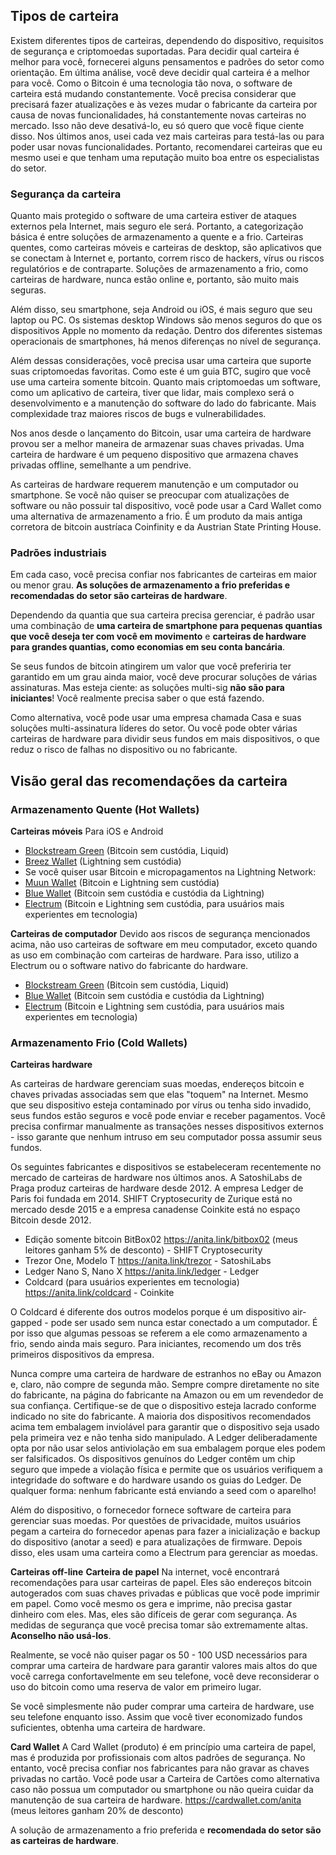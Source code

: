## Tipos de carteira

Existem diferentes tipos de carteiras, dependendo do dispositivo, requisitos de segurança e criptomoedas suportadas. Para decidir qual carteira é melhor para você, fornecerei alguns pensamentos e padrões do setor como orientação. Em última análise, você deve decidir qual carteira é a melhor para você. Como o Bitcoin é uma tecnologia tão nova, o software de carteira está mudando constantemente. Você precisa considerar que precisará fazer atualizações e às vezes mudar o fabricante da carteira por causa de novas funcionalidades, há constantemente novas carteiras no mercado. Isso não deve desativá-lo, eu só quero que você fique ciente disso. Nos últimos anos, usei cada vez mais carteiras para testá-las ou para poder usar novas funcionalidades. Portanto, recomendarei carteiras que eu mesmo usei e que tenham uma reputação muito boa entre os especialistas do setor.

### Segurança da carteira

Quanto mais protegido o software de uma carteira estiver de ataques externos pela Internet, mais seguro ele será. Portanto, a categorização básica é entre soluções de armazenamento a quente e a frio. Carteiras quentes, como carteiras móveis e carteiras de desktop, são aplicativos que se conectam à Internet e, portanto, correm risco de hackers, vírus ou riscos regulatórios e de contraparte. Soluções de armazenamento a frio, como carteiras de hardware, nunca estão online e, portanto, são muito mais seguras.

Além disso, seu smartphone, seja Android ou iOS, é mais seguro que seu laptop ou PC. Os sistemas desktop Windows são menos seguros do que os dispositivos Apple no momento da redação. Dentro dos diferentes sistemas operacionais de smartphones, há menos diferenças no nível de segurança.

Além dessas considerações, você precisa usar uma carteira que suporte suas criptomoedas favoritas. Como este é um guia BTC, sugiro que você use uma carteira somente bitcoin. Quanto mais criptomoedas um software, como um aplicativo de carteira, tiver que lidar, mais complexo será o desenvolvimento e a manutenção do software do lado do fabricante. Mais complexidade traz maiores riscos de bugs e vulnerabilidades.

Nos anos desde o lançamento do Bitcoin, usar uma carteira de hardware provou ser a melhor maneira de armazenar suas chaves privadas. Uma carteira de hardware é um pequeno dispositivo que armazena chaves privadas offline, semelhante a um pendrive.

As carteiras de hardware requerem manutenção e um computador ou smartphone. Se você não quiser se preocupar com atualizações de software ou não possuir tal dispositivo, você pode usar a Card Wallet como uma alternativa de armazenamento a frio. É um produto da mais antiga corretora de bitcoin austríaca Coinfinity e da Austrian State Printing House.

### Padrões industriais
Em cada caso, você precisa confiar nos fabricantes de carteiras em maior ou menor grau. **As soluções de armazenamento a frio preferidas e recomendadas do setor são carteiras de hardware**.

Dependendo da quantia que sua carteira precisa gerenciar, é padrão usar uma combinação de **uma carteira de smartphone para pequenas quantias que você deseja ter com você em movimento** e **carteiras de hardware para grandes quantias, como economias em seu conta bancária**.

Se seus fundos de bitcoin atingirem um valor que você preferiria ter garantido em um grau ainda maior, você deve procurar soluções de várias assinaturas. Mas esteja ciente: as soluções multi-sig **não são para iniciantes**! Você realmente precisa saber o que está fazendo.

Como alternativa, você pode usar uma empresa chamada Casa e suas soluções multi-assinatura líderes do setor. Ou você pode obter várias carteiras de hardware para dividir seus fundos em mais dispositivos, o que reduz o risco de falhas no dispositivo ou no fabricante.

## Visão geral das recomendações da carteira

### Armazenamento Quente (Hot Wallets)

**Carteiras móveis**
Para iOS e Android
* [Blockstream Green](https://blockstream.com/green/) (Bitcoin sem custódia, Liquid)
* [Breez Wallet](https://breez.technology/) (Lightning sem custódia)
* Se você quiser usar Bitcoin e micropagamentos na Lightning Network:
* [Muun Wallet](https://muun.com/) (Bitcoin e Lightning sem custódia)
* [Blue Wallet](https://bluewallet.io/) (Bitcoin sem custódia e custódia da Lightning)
* [Electrum](https://electrum.org) (Bitcoin e Lightning sem custódia, para usuários mais experientes em tecnologia)

**Carteiras de computador**
Devido aos riscos de segurança mencionados acima, não uso carteiras de software em meu computador, exceto quando as uso em combinação com carteiras de hardware. Para isso, utilizo a Electrum ou o software nativo do fabricante do hardware.

* [Blockstream Green](https://blockstream.com/green/) (Bitcoin sem custódia, Liquid)
* [Blue Wallet](https://bluewallet.io/) (Bitcoin sem custódia e custódia da Lightning)
* [Electrum](https://electrum.org) (Bitcoin e Lightning sem custódia, para usuários mais experientes em tecnologia)

### Armazenamento Frio (Cold Wallets)

**Carteiras hardware**

As carteiras de hardware gerenciam suas moedas, endereços bitcoin e chaves privadas associadas sem que elas "toquem" na Internet. Mesmo que seu dispositivo esteja contaminado por vírus ou tenha sido invadido, seus fundos estão seguros e você pode enviar e receber pagamentos. Você precisa confirmar manualmente as transações nesses dispositivos externos - isso garante que nenhum intruso em seu computador possa assumir seus fundos.

Os seguintes fabricantes e dispositivos se estabeleceram recentemente no mercado de carteiras de hardware nos últimos anos. A SatoshiLabs de Praga produz carteiras de hardware desde 2012. A empresa Ledger de Paris foi fundada em 2014. SHIFT Cryptosecurity de Zurique está no mercado desde 2015 e a empresa canadense Coinkite está no espaço Bitcoin desde 2012.

* Edição somente bitcoin BitBox02 https://anita.link/bitbox02 (meus leitores ganham 5% de desconto) - SHIFT Cryptosecurity
* Trezor One, Modelo T https://anita.link/trezor - SatoshiLabs
* Ledger Nano S, Nano X https://anita.link/ledger - Ledger
* Coldcard (para usuários experientes em tecnologia) https://anita.link/coldcard - Coinkite

O Coldcard é diferente dos outros modelos porque é um dispositivo air-gapped - pode ser usado sem nunca estar conectado a um computador. É por isso que algumas pessoas se referem a ele como armazenamento a frio, sendo ainda mais seguro. Para iniciantes, recomendo um dos três primeiros dispositivos da empresa.

Nunca compre uma carteira de hardware de estranhos no eBay ou Amazon e, claro, não compre de segunda mão. Sempre compre diretamente no site do fabricante, na página do fabricante na Amazon ou em um revendedor de sua confiança. Certifique-se de que o dispositivo esteja lacrado conforme indicado no site do fabricante. A maioria dos dispositivos recomendados acima tem embalagem inviolável para garantir que o dispositivo seja usado pela primeira vez e não tenha sido manipulado. A Ledger deliberadamente opta por não usar selos antiviolação em sua embalagem porque eles podem ser falsificados. Os dispositivos genuínos do Ledger contêm um chip seguro que impede a violação física e permite que os usuários verifiquem a integridade do software e do hardware usando os guias do Ledger. De qualquer forma: nenhum fabricante está enviando a seed com o aparelho!

Além do dispositivo, o fornecedor fornece software de carteira para gerenciar suas moedas. Por questões de privacidade, muitos usuários pegam a carteira do fornecedor apenas para fazer a inicialização e backup do dispositivo (anotar a seed) e para atualizações de firmware. Depois disso, eles usam uma carteira como a Electrum para gerenciar as moedas.

**Carteiras off-line**
**Carteira de papel**
Na internet, você encontrará recomendações para usar carteiras de papel. Eles são endereços bitcoin autogerados com suas chaves privadas e públicas que você pode imprimir em papel. Como você mesmo os gera e imprime, não precisa gastar dinheiro com eles. Mas, eles são difíceis de gerar com segurança. As medidas de segurança que você precisa tomar são extremamente altas. **Aconselho não usá-los**.

Realmente, se você não quiser pagar os 50 - 100 USD necessários para comprar uma carteira de hardware para garantir valores mais altos do que você carrega confortavelmente em seu telefone, você deve reconsiderar o uso do bitcoin como uma reserva de valor em primeiro lugar.

Se você simplesmente não puder comprar uma carteira de hardware, use seu telefone enquanto isso. Assim que você tiver economizado fundos suficientes, obtenha uma carteira de hardware.

**Card Wallet**
A Card Wallet (produto) é em princípio uma carteira de papel, mas é produzida por profissionais com altos padrões de segurança. No entanto, você precisa confiar nos fabricantes para não gravar as chaves privadas no cartão. Você pode usar a Carteira de Cartões como alternativa caso não possua um computador ou smartphone ou não queira cuidar da manutenção de sua carteira de hardware. https://cardwallet.com/anita (meus leitores ganham 20% de desconto)

A solução de armazenamento a frio preferida e **recomendada do setor são as carteiras de hardware**.
